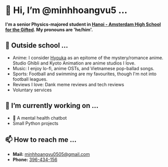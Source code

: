 # 👋 Hi, I’m @minhhoangvu5 ...
**I'm a senior Physics-majored student in [Hanoi - Amsterdam High School for the Gifted](http://hn-ams.edu.vn). My pronouns are 'he/him'.**

## 🏫 Outside school ...
- Anime: I consider [Hyouka](https://myanimelist.net/anime/12189/Hyouka) as an epitome of the mystery/romance anime. Studio Ghibli and Kyoto Animation are anime studios I love. 
- Music: I enjoy lo-fi, anime OSTs, and Vietnamese pop-ballad songs.
- Sports: Football and swimming are my favourites, though I'm not into football leagues.
- Reviews I love: Dank meme reviews and tech reviews
- Voluntary services


## 💞️ I’m currently working on ...
- 🤖 A mental health chatbot
- Small Python projects

## 📫 How to reach me ...
- **Mail:** minhhoangvu0505@gmail.com
- **Phone:** [396-434-156](tel:+84-396-434-156)

<!---
minhhoangvu5/minhhoangvu5 is a ✨ special ✨ repository because its `README.md` (this file) appears on your GitHub profile.
You can click the Preview link to take a look at your changes.
--->
